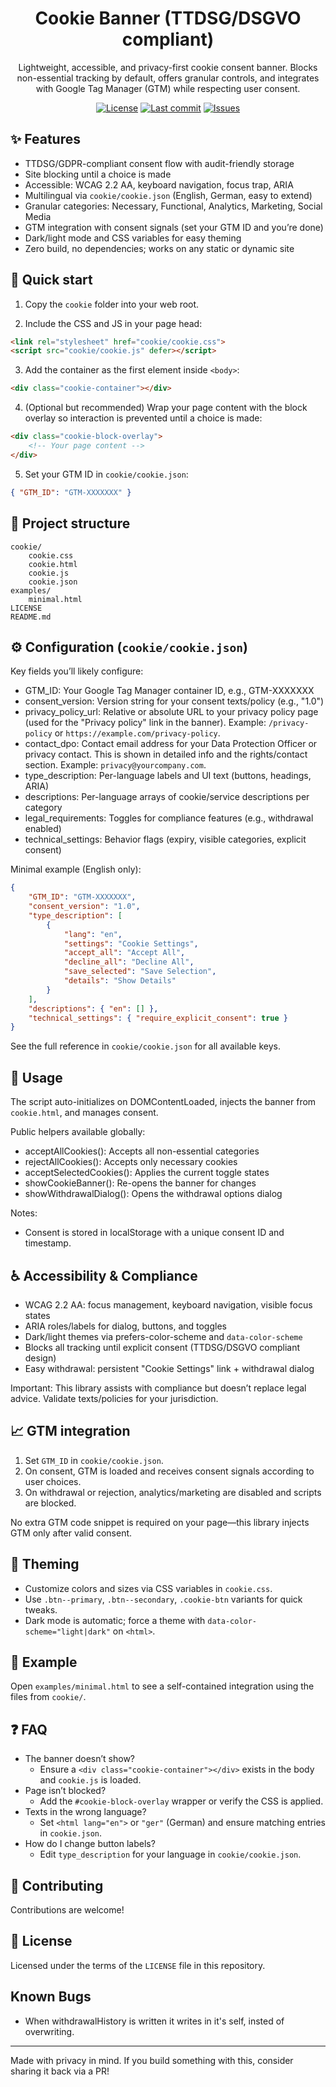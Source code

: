 <div align="center">

# Cookie Banner (TTDSG/DSGVO compliant)

Lightweight, accessible, and privacy-first cookie consent banner. Blocks non-essential tracking by default, offers granular controls, and integrates with Google Tag Manager (GTM) while respecting user consent.

[![License](https://img.shields.io/github/license/KimSchm/Cookie.svg)](LICENSE)
[![Last commit](https://img.shields.io/github/last-commit/KimSchm/Cookie.svg)](https://github.com/KimSchm/Cookie/commits/main)
[![Issues](https://img.shields.io/github/issues/KimSchm/Cookie.svg)](https://github.com/KimSchm/Cookie/issues)

</div>

## ✨ Features

- TTDSG/GDPR-compliant consent flow with audit-friendly storage
- Site blocking until a choice is made
- Accessible: WCAG 2.2 AA, keyboard navigation, focus trap, ARIA
- Multilingual via `cookie/cookie.json` (English, German, easy to extend)
- Granular categories: Necessary, Functional, Analytics, Marketing, Social Media
- GTM integration with consent signals (set your GTM ID and you’re done)
- Dark/light mode and CSS variables for easy theming
- Zero build, no dependencies; works on any static or dynamic site

## 🔧 Quick start

1) Copy the `cookie` folder into your web root.

2) Include the CSS and JS in your page head:

```html
<link rel="stylesheet" href="cookie/cookie.css">
<script src="cookie/cookie.js" defer></script>
```

3) Add the container as the first element inside `<body>`:

```html
<div class="cookie-container"></div>
```

4) (Optional but recommended) Wrap your page content with the block overlay so interaction is prevented until a choice is made:

```html
<div class="cookie-block-overlay">
	<!-- Your page content -->
</div>
```

5) Set your GTM ID in `cookie/cookie.json`:

```json
{ "GTM_ID": "GTM-XXXXXXX" }
```

## 📁 Project structure

```
cookie/
	cookie.css
	cookie.html
	cookie.js
	cookie.json
examples/
	minimal.html
LICENSE
README.md
```

## ⚙️ Configuration (`cookie/cookie.json`)

Key fields you’ll likely configure:

- GTM_ID: Your Google Tag Manager container ID, e.g., GTM-XXXXXXX
- consent_version: Version string for your consent texts/policy (e.g., "1.0")
- privacy_policy_url: Relative or absolute URL to your privacy policy page (used for the "Privacy policy" link in the banner). Example: `/privacy-policy` or `https://example.com/privacy-policy`.
- contact_dpo: Contact email address for your Data Protection Officer or privacy contact. This is shown in detailed info and the rights/contact section. Example: `privacy@yourcompany.com`.
- type_description: Per-language labels and UI text (buttons, headings, ARIA)
- descriptions: Per-language arrays of cookie/service descriptions per category
- legal_requirements: Toggles for compliance features (e.g., withdrawal enabled)
- technical_settings: Behavior flags (expiry, visible categories, explicit consent)

Minimal example (English only):

```json
{
	"GTM_ID": "GTM-XXXXXXX",
	"consent_version": "1.0",
	"type_description": [
		{
			"lang": "en",
			"settings": "Cookie Settings",
			"accept_all": "Accept All",
			"decline_all": "Decline All",
			"save_selected": "Save Selection",
			"details": "Show Details"
		}
	],
	"descriptions": { "en": [] },
	"technical_settings": { "require_explicit_consent": true }
}
```

See the full reference in `cookie/cookie.json` for all available keys.

## 🧩 Usage

The script auto-initializes on DOMContentLoaded, injects the banner from `cookie.html`, and manages consent.

Public helpers available globally:

- acceptAllCookies(): Accepts all non-essential categories
- rejectAllCookies(): Accepts only necessary cookies
- acceptSelectedCookies(): Applies the current toggle states
- showCookieBanner(): Re-opens the banner for changes
- showWithdrawalDialog(): Opens the withdrawal options dialog

Notes:
- Consent is stored in localStorage with a unique consent ID and timestamp.

## ♿ Accessibility & Compliance

- WCAG 2.2 AA: focus management, keyboard navigation, visible focus states
- ARIA roles/labels for dialog, buttons, and toggles
- Dark/light themes via prefers-color-scheme and `data-color-scheme`
- Blocks all tracking until explicit consent (TTDSG/DSGVO compliant design)
- Easy withdrawal: persistent "Cookie Settings" link + withdrawal dialog

Important: This library assists with compliance but doesn’t replace legal advice. Validate texts/policies for your jurisdiction.

## 📈 GTM integration

1) Set `GTM_ID` in `cookie/cookie.json`.
2) On consent, GTM is loaded and receives consent signals according to user choices.
3) On withdrawal or rejection, analytics/marketing are disabled and scripts are blocked.

No extra GTM code snippet is required on your page—this library injects GTM only after valid consent.

## 🎨 Theming

- Customize colors and sizes via CSS variables in `cookie.css`.
- Use `.btn--primary`, `.btn--secondary`, `.cookie-btn` variants for quick tweaks.
- Dark mode is automatic; force a theme with `data-color-scheme="light|dark"` on `<html>`.

## 🧪 Example

Open `examples/minimal.html` to see a self-contained integration using the files from `cookie/`.

## ❓ FAQ

- The banner doesn’t show?
	- Ensure a `<div class="cookie-container"></div>` exists in the body and `cookie.js` is loaded.
- Page isn’t blocked?
	- Add the `#cookie-block-overlay` wrapper or verify the CSS is applied.
- Texts in the wrong language?
	- Set `<html lang="en">` or `"ger"` (German) and ensure matching entries in `cookie.json`.
- How do I change button labels?
	- Edit `type_description` for your language in `cookie/cookie.json`.

## 🤝 Contributing

Contributions are welcome!

## 📜 License

Licensed under the terms of the `LICENSE` file in this repository.

## Known Bugs

- When withdrawalHistory is written it writes in it's self, insted of overwriting.

---

Made with privacy in mind. If you build something with this, consider sharing it back via a PR!
